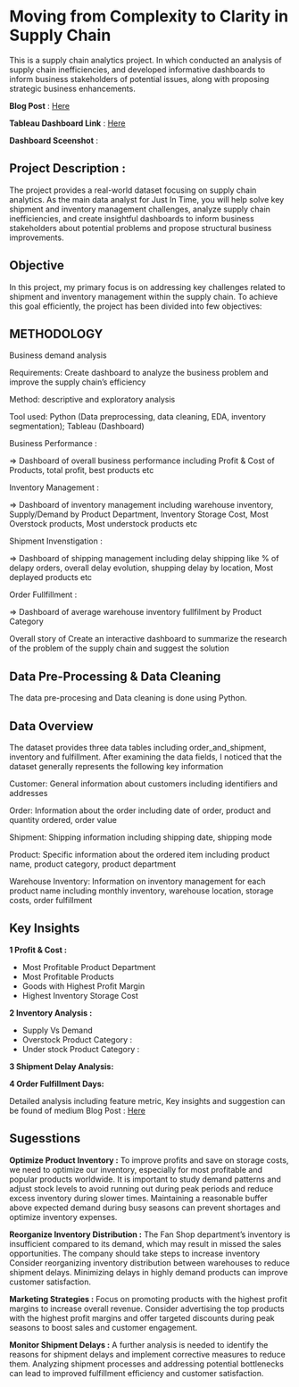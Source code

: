# Moving from Complexity to Clarity in Supply Chain

This is a supply chain analytics project. In which conducted an analysis of supply chain inefficiencies, and developed informative dashboards to inform business stakeholders of potential issues, along with proposing strategic business enhancements.

**Blog Post** : [Here](https://medium.com/@poojapatel26/moving-from-complexity-to-clarity-in-supply-chain-08fe4f8eb2d2)

**Tableau  Dashboard Link** :  [Here](https://public.tableau.com/app/profile/poojapatel26/viz/SupplyChainAnalytics_16964651727060/SupplyChainAnalytics)

**Dashboard Sceenshot** : 

[](https://github.com/poojapatel26/Supply-Chain-Analytics/blob/main/tableau_dashboard.png)

## Project Description :
The project provides a real-world dataset focusing on supply chain analytics. As the main data analyst for Just In Time, you will help solve key shipment and inventory management challenges, analyze supply chain inefficiencies, and create insightful dashboards to inform business stakeholders about potential problems and propose structural business improvements.

## Objective 
In this project, my primary focus is on addressing key challenges related to shipment and inventory management within the supply chain. To achieve this goal efficiently, the project has been divided into few objectives:

## METHODOLOGY

Business demand analysis

Requirements: Create dashboard to analyze the business problem and improve the supply chain’s efficiency

Method: descriptive and exploratory analysis

Tool used: Python (Data preprocessing, data cleaning, EDA, inventory segmentation); Tableau (Dashboard)

Business Performance : 

=> Dashboard of overall business performance including Profit & Cost of Products, total profit, best products etc 

Inventory Management :

=> Dashboard of inventory management including warehouse inventory, Supply/Demand by Product Department, Inventory Storage Cost, Most Overstock products, Most understock products etc

Shipment Invenstigation :

=> Dashboard of shipping management including delay shipping like % of delapy orders, overall delay evolution, shupping delay by location, Most deplayed products etc 

Order Fullfillment : 

=> Dashboard of average warehouse inventory fullfilment by Product Category

Overall story of Create an interactive dashboard to summarize the research of the problem of the supply chain and suggest the solution

## Data Pre-Processing & Data Cleaning 

The data pre-procesing and Data cleaning is done using Python. 

## Data Overview 
The dataset provides three data tables including order_and_shipment, inventory and fulfillment. After examining the data fields, I noticed that the dataset generally represents the following key information

Customer: General information about customers including identifiers and addresses

Order: Information about the order including date of order, product and quantity ordered, order value

Shipment: Shipping information including shipping date, shipping mode

Product: Specific information about the ordered item including product name, product category, product department

Warehouse Inventory: Information on inventory management for each product name including monthly inventory, warehouse location, storage costs, order fulfillment

## Key Insights 
**1 Profit & Cost :**
* Most Profitable Product Department
* Most Profitable Products
* Goods with Highest Profit Margin
* Highest Inventory Storage Cost

**2 Inventory Analysis :**
* Supply Vs Demand
* Overstock Product Category :
* Under stock Product Category :

**3 Shipment Delay Analysis:**

**4 Order Fulfillment Days:**

Detailed analysis including feature metric, Key insights and suggestion can be found of medium Blog Post : [Here](https://medium.com/@poojapatel26/moving-from-complexity-to-clarity-in-supply-chain-08fe4f8eb2d2)

## Sugesstions 

**Optimize Product Inventory :**
To improve profits and save on storage costs, we need to optimize our inventory, especially for most profitable and popular products worldwide. It is important to study demand patterns and adjust stock levels to avoid running out during peak periods and reduce excess inventory during slower times. Maintaining a reasonable buffer above expected demand during busy seasons can prevent shortages and optimize inventory expenses.

**Reorganize Inventory Distribution :**
The Fan Shop department’s inventory is insufficient compared to its demand, which may result in missed the sales opportunities. The company should take steps to increase inventory
Consider reorganizing inventory distribution between warehouses to reduce shipment delays. Minimizing delays in highly demand products can improve customer satisfaction.

**Marketing Strategies :**
Focus on promoting products with the highest profit margins to increase overall revenue. Consider advertising the top products with the highest profit margins and offer targeted discounts during peak seasons to boost sales and customer engagement.

**Monitor Shipment Delays :**
A further analysis is needed to identify the reasons for shipment delays and implement corrective measures to reduce them. Analyzing shipment processes and addressing potential bottlenecks can lead to improved fulfillment efficiency and customer satisfaction.
